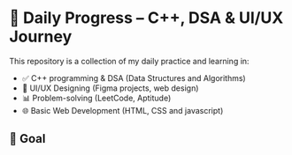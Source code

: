 
# 🚀 Daily Progress – C++, DSA & UI/UX Journey

This repository is a collection of my daily practice and learning in:

- ✅ C++ programming & DSA (Data Structures and Algorithms)
- 🎨 UI/UX Designing (Figma projects, web design)
- 📊 Problem-solving (LeetCode, Aptitude)
- 🌐 Basic Web Development (HTML, CSS and javascript)

## 📅 Goal




